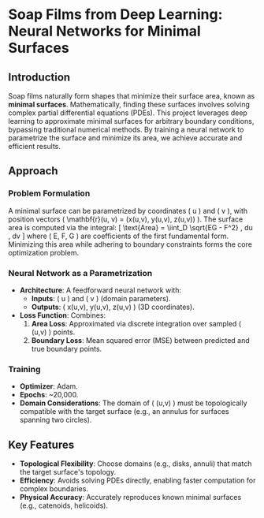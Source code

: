 # Soap Films from Deep Learning: Neural Networks for Minimal Surfaces

## Introduction
Soap films naturally form shapes that minimize their surface area, known as **minimal surfaces**. Mathematically, finding these surfaces involves solving complex partial differential equations (PDEs). This project leverages deep learning to approximate minimal surfaces for arbitrary boundary conditions, bypassing traditional numerical methods. By training a neural network to parametrize the surface and minimize its area, we achieve accurate and efficient results.

## Approach
### Problem Formulation
A minimal surface can be parametrized by coordinates \( u \) and \( v \), with position vectors \( \mathbf{r}(u, v) = (x(u,v), y(u,v), z(u,v)) \). The surface area is computed via the integral:
\[
\text{Area} = \iint_D \sqrt{EG - F^2} \, du \, dv
\]
where \( E, F, G \) are coefficients of the first fundamental form. Minimizing this area while adhering to boundary constraints forms the core optimization problem.

### Neural Network as a Parametrization
- **Architecture**: A feedforward neural network with:
  - **Inputs**: \( u \) and \( v \) (domain parameters).
  - **Outputs**: \( x(u,v), y(u,v), z(u,v) \) (3D coordinates).
- **Loss Function**: Combines:
  1. **Area Loss**: Approximated via discrete integration over sampled \( (u,v) \) points.
  2. **Boundary Loss**: Mean squared error (MSE) between predicted and true boundary points.

### Training
- **Optimizer**: Adam.
- **Epochs**: ~20,000.
- **Domain Considerations**: The domain of \( (u,v) \) must be topologically compatible with the target surface (e.g., an annulus for surfaces spanning two circles).

## Key Features
- **Topological Flexibility**: Choose domains (e.g., disks, annuli) that match the target surface's topology.
- **Efficiency**: Avoids solving PDEs directly, enabling faster computation for complex boundaries.
- **Physical Accuracy**: Accurately reproduces known minimal surfaces (e.g., catenoids, helicoids).
